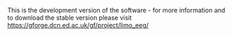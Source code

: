 This is the development version of the software - for more information and to download the stable version please visit https://gforge.dcn.ed.ac.uk/gf/project/limo_eeg/
